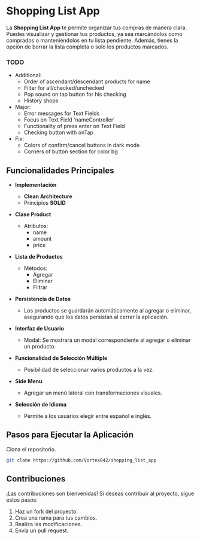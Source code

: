 # Shopping List App

La **Shopping List App** te permite organizar tus compras de manera clara. Puedes visualizar y gestionar tus productos, ya sea marcándolos como comprados o manteniéndolos en tu lista pendiente. Además, tienes la opción de borrar la lista completa o solo los productos marcados.

### TODO
* Additional:
  * Order of ascendant/descendant products for name
  * Filter for all/checked/unchecked
  * Pop sound on tap button for his checking
  * History shops
* Major:
  * Error messages for Text Fields
  * Focus on Text Field 'nameController'
  * Functionality of press enter on Text Field
  * Checking button with onTap
* Fix:
  * Colors of confirm/cancel buttons in dark mode
  * Corners of button section for color bg

## Funcionalidades Principales
* **Implementación**
  * **Clean Architecture**
  * Principios **SOLID**

* **Clase Product**
  * Atributos:
    * name
    * amount
    * price

* **Lista de Productos**
  * Métodos:
    * Agregar
    * Eliminar
    * Filtrar

* **Persistencia de Datos**
  * Los productos se guardarán automáticamente al agregar o eliminar, asegurando que los datos persistan al cerrar la aplicación.

* **Interfaz de Usuario**
  * Modal: Se mostrará un modal correspondiente al agregar o eliminar un producto.

* **Funcionalidad de Selección Múltiple**
  * Posibilidad de seleccionar varios productos a la vez.

* **Side Menu**
  * Agregar un menú lateral con transformaciones visuales.

* **Selección de Idioma**
  * Permite a los usuarios elegir entre español e inglés.

## Pasos para Ejecutar la Aplicación

Clona el repositorio.
   ```bash
   git clone https://github.com/Vortex842/shopping_list_app
   ```

## Contribuciones
¡Las contribuciones son bienvenidas! Si deseas contribuir al proyecto, sigue estos pasos:

1. Haz un fork del proyecto.
2. Crea una rama para tus cambios.
3. Realiza las modificaciones.
4. Envía un pull request.